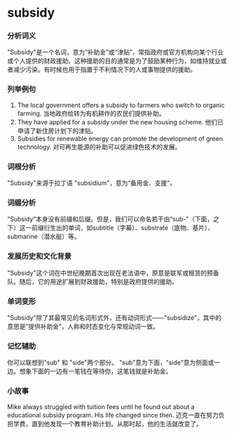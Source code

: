 # subsidy

### 分析词义

  

"Subsidy"是一个名词，意为“补助金”或“津贴”，常指政府或官方机构向某个行业或个人提供的财政援助。这种援助的目的通常是为了鼓励某种行为，如维持就业或者减少污染。有时候也用于指置于不利情况下的人或事物提供的援助。

  

### 列举例句

  

1.  The local government offers a subsidy to farmers who switch to organic farming. 当地政府给转为有机耕作的农民们提供补助。
2.  They have applied for a subsidy under the new housing scheme. 他们已申请了新住房计划下的津贴。
3.  Subsidies for renewable energy can promote the development of green technology. 对可再生能源的补助可以促进绿色技术的发展。

  

### 词根分析

  

"Subsidy"来源于拉丁语 "subsidium"，意为“备用金、支援”。

  

### 词缀分析

  

“Subsidy”本身没有前缀和后缀。但是，我们可以命名若干由“sub-”（下面，之下）这一前缀衍生出的单词，如subtitle（字幕）、substrate（底物、基片）、submarine（潜水艇）等。

  

### 发展历史和文化背景

  

"Subsidy"这个词在中世纪晚期首次出现在老法语中，原意是联军或租赁的预备队。随后，它的用途扩展到财政援助，特别是政府提供的援助。

  

### 单词变形

  

"Subsidy"除了其最常见的名词形式外，还有动词形式——"subsidize"，其中的意思是“提供补助金”，人称和时态变化与常规动词一致。

  

### 记忆辅助

  

你可以联想到"sub" 和 "side"两个部分。 "sub"意为下面，"side"意为侧面或一边。想象下面的一边有一笔钱在等待你，这笔钱就是补助金。

  

### 小故事

  

Mike always struggled with tuition fees until he found out about a educational subsidy program. His life changed since then. 迈克一直在努力负担学费，直到他发现一个教育补助计划。从那时起，他的生活就改变了。
